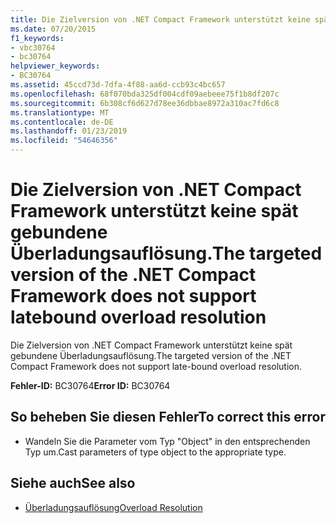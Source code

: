```yaml
---
title: Die Zielversion von .NET Compact Framework unterstützt keine spät gebundene Überladungsauflösung.
ms.date: 07/20/2015
f1_keywords:
- vbc30764
- bc30764
helpviewer_keywords:
- BC30764
ms.assetid: 45ccd73d-7dfa-4f88-aa6d-ccb93c4bc657
ms.openlocfilehash: 68f070bda325df004cdf09aebeee75f1b8df207c
ms.sourcegitcommit: 6b308cf6d627d78ee36dbbae8972a310ac7fd6c8
ms.translationtype: MT
ms.contentlocale: de-DE
ms.lasthandoff: 01/23/2019
ms.locfileid: "54646356"
---
```

# <a name="the-targeted-version-of-the-net-compact-framework-does-not-support-latebound-overload-resolution"></a><span data-ttu-id="7fc0a-102">Die Zielversion von .NET Compact Framework unterstützt keine spät gebundene Überladungsauflösung.</span><span class="sxs-lookup"><span data-stu-id="7fc0a-102">The targeted version of the .NET Compact Framework does not support latebound overload resolution</span></span>
<span data-ttu-id="7fc0a-103">Die Zielversion von .NET Compact Framework unterstützt keine spät gebundene Überladungsauflösung.</span><span class="sxs-lookup"><span data-stu-id="7fc0a-103">The targeted version of the .NET Compact Framework does not support late-bound overload resolution.</span></span>  
  
 <span data-ttu-id="7fc0a-104">**Fehler-ID:** BC30764</span><span class="sxs-lookup"><span data-stu-id="7fc0a-104">**Error ID:** BC30764</span></span>  
  
## <a name="to-correct-this-error"></a><span data-ttu-id="7fc0a-105">So beheben Sie diesen Fehler</span><span class="sxs-lookup"><span data-stu-id="7fc0a-105">To correct this error</span></span>  
  
-   <span data-ttu-id="7fc0a-106">Wandeln Sie die Parameter vom Typ "Object" in den entsprechenden Typ um.</span><span class="sxs-lookup"><span data-stu-id="7fc0a-106">Cast parameters of type object to the appropriate type.</span></span>  
  
## <a name="see-also"></a><span data-ttu-id="7fc0a-107">Siehe auch</span><span class="sxs-lookup"><span data-stu-id="7fc0a-107">See also</span></span>
- [<span data-ttu-id="7fc0a-108">Überladungsauflösung</span><span class="sxs-lookup"><span data-stu-id="7fc0a-108">Overload Resolution</span></span>](../../visual-basic/programming-guide/language-features/procedures/overload-resolution.md)

